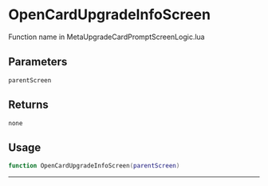 # OpenCardUpgradeInfoScreen
Function name in MetaUpgradeCardPromptScreenLogic.lua
## Parameters
`parentScreen`
## Returns
`none`
## Usage
```lua
function OpenCardUpgradeInfoScreen(parentScreen)
```
---
